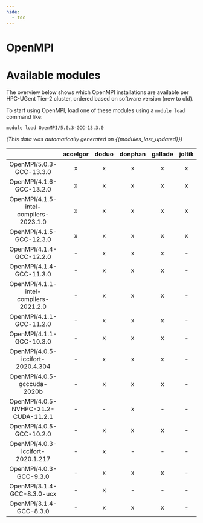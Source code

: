 ```yaml
---
hide:
  - toc
---
```


OpenMPI
=======

# Available modules


The overview below shows which OpenMPI installations are available per HPC-UGent Tier-2 cluster, ordered based on software version (new to old).

To start using OpenMPI, load one of these modules using a `module load` command like:

```shell
module load OpenMPI/5.0.3-GCC-13.3.0
```

*(This data was automatically generated on {{modules_last_updated}})*  

| |accelgor|doduo|donphan|gallade|joltik|shinx|
| :---: | :---: | :---: | :---: | :---: | :---: | :---: |
|OpenMPI/5.0.3-GCC-13.3.0|x|x|x|x|x|x|
|OpenMPI/4.1.6-GCC-13.2.0|x|x|x|x|x|x|
|OpenMPI/4.1.5-intel-compilers-2023.1.0|x|x|x|x|x|x|
|OpenMPI/4.1.5-GCC-12.3.0|x|x|x|x|x|x|
|OpenMPI/4.1.4-GCC-12.2.0|-|x|x|x|-|x|
|OpenMPI/4.1.4-GCC-11.3.0|-|x|x|x|-|x|
|OpenMPI/4.1.1-intel-compilers-2021.2.0|-|x|x|x|-|-|
|OpenMPI/4.1.1-GCC-11.2.0|-|x|x|x|-|-|
|OpenMPI/4.1.1-GCC-10.3.0|-|x|x|x|-|-|
|OpenMPI/4.0.5-iccifort-2020.4.304|-|x|x|x|-|-|
|OpenMPI/4.0.5-gcccuda-2020b|-|x|x|x|-|-|
|OpenMPI/4.0.5-NVHPC-21.2-CUDA-11.2.1|-|-|x|-|-|-|
|OpenMPI/4.0.5-GCC-10.2.0|-|x|x|x|-|-|
|OpenMPI/4.0.3-iccifort-2020.1.217|-|x|-|-|-|-|
|OpenMPI/4.0.3-GCC-9.3.0|-|x|x|x|-|-|
|OpenMPI/3.1.4-GCC-8.3.0-ucx|-|x|-|-|-|-|
|OpenMPI/3.1.4-GCC-8.3.0|-|x|x|x|-|-|

